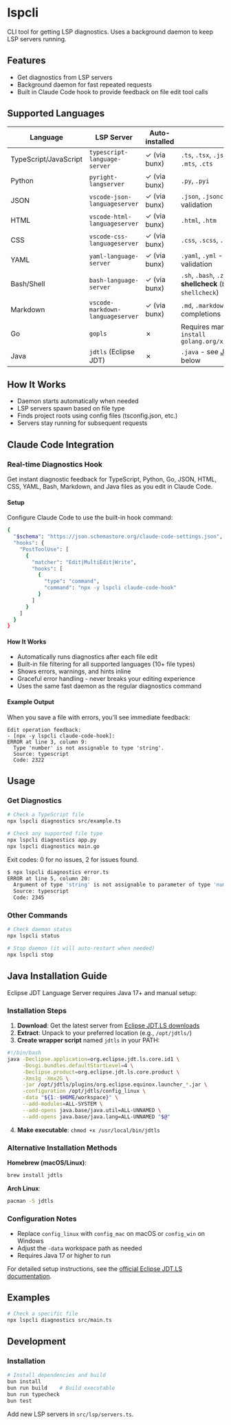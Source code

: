 # lspcli

CLI tool for getting LSP diagnostics. Uses a background daemon to keep LSP servers running.

## Features

- Get diagnostics from LSP servers
- Background daemon for fast repeated requests
- Built in Claude Code hook to provide feedback on file edit tool calls

## Supported Languages

| Language | LSP Server | Auto-installed | Notes |
|----------|------------|----------------|-------|
| TypeScript/JavaScript | `typescript-language-server` | ✓ (via bunx) | `.ts`, `.tsx`, `.js`, `.jsx`, `.mjs`, `.cjs`, `.mts`, `.cts` |
| Python | `pyright-langserver` | ✓ (via bunx) | `.py`, `.pyi` |
| JSON | `vscode-json-languageserver` | ✓ (via bunx) | `.json`, `.jsonc` - includes schema validation |
| HTML | `vscode-html-languageserver` | ✓ (via bunx) | `.html`, `.htm` |
| CSS | `vscode-css-languageserver` | ✓ (via bunx) | `.css`, `.scss`, `.sass`, `.less` |
| YAML | `yaml-language-server` | ✓ (via bunx) | `.yaml`, `.yml` - includes schema validation |
| Bash/Shell | `bash-language-server` | ✓ (via bunx) | `.sh`, `.bash`, `.zsh` - **requires shellcheck** (`brew install shellcheck`) |
| Markdown | `vscode-markdown-languageserver` | ✓ (via bunx) | `.md`, `.markdown` - link validation, completions |
| Go | `gopls` | ✗ | Requires manual install: `go install golang.org/x/tools/gopls@latest` |
| Java | `jdtls` (Eclipse JDT) | ✗ | `.java` - see [Java Installation](#java-installation-guide) below |


## How It Works

- Daemon starts automatically when needed
- LSP servers spawn based on file type  
- Finds project roots using config files (tsconfig.json, etc.)
- Servers stay running for subsequent requests

## Claude Code Integration

### Real-time Diagnostics Hook

Get instant diagnostic feedback for TypeScript, Python, Go, JSON, HTML, CSS, YAML, Bash, Markdown, and Java files as you edit in Claude Code.

#### Setup

Configure Claude Code to use the built-in hook command:

```bash
{
  "$schema": "https://json.schemastore.org/claude-code-settings.json",
  "hooks": {
    "PostToolUse": [
      {
        "matcher": "Edit|MultiEdit|Write",
        "hooks": [
          {
            "type": "command",
            "command": "npx -y lspcli claude-code-hook"
          }
        ]
      }
    ]
  }
}
```

#### How It Works

- Automatically runs diagnostics after each file edit
- Built-in file filtering for all supported languages (10+ file types)
- Shows errors, warnings, and hints inline
- Graceful error handling - never breaks your editing experience
- Uses the same fast daemon as the regular diagnostics command

#### Example Output

When you save a file with errors, you'll see immediate feedback:

```
Edit operation feedback:
- [npx -y lspcli claude-code-hook]: 
ERROR at line 3, column 9:
  Type 'number' is not assignable to type 'string'.
  Source: typescript
  Code: 2322
```

## Usage

### Get Diagnostics

```bash
# Check a TypeScript file
npx lspcli diagnostics src/example.ts

# Check any supported file type
npx lspcli diagnostics app.py
npx lspcli diagnostics main.go
```

Exit codes: 0 for no issues, 2 for issues found.

```bash
$ npx lspcli diagnostics error.ts
ERROR at line 5, column 20:
  Argument of type 'string' is not assignable to parameter of type 'number'.
  Source: typescript
  Code: 2345
```

### Other Commands

```bash
# Check daemon status
npx lspcli status

# Stop daemon (it will auto-restart when needed)
npx lspcli stop
```

## Java Installation Guide

Eclipse JDT Language Server requires Java 17+ and manual setup:

### Installation Steps

1. **Download**: Get the latest server from [Eclipse JDT.LS downloads](http://download.eclipse.org/jdtls/snapshots/)
2. **Extract**: Unpack to your preferred location (e.g., `/opt/jdtls/`)
3. **Create wrapper script** named `jdtls` in your PATH:

```bash
#!/bin/bash
java -Declipse.application=org.eclipse.jdt.ls.core.id1 \
     -Dosgi.bundles.defaultStartLevel=4 \
     -Declipse.product=org.eclipse.jdt.ls.core.product \
     -Xms1g -Xmx2G \
     -jar /opt/jdtls/plugins/org.eclipse.equinox.launcher_*.jar \
     -configuration /opt/jdtls/config_linux \
     -data "${1:-$HOME/workspace}" \
     --add-modules=ALL-SYSTEM \
     --add-opens java.base/java.util=ALL-UNNAMED \
     --add-opens java.base/java.lang=ALL-UNNAMED "$@"
```

4. **Make executable**: `chmod +x /usr/local/bin/jdtls`

### Alternative Installation Methods

**Homebrew (macOS/Linux)**:
```bash
brew install jdtls
```

**Arch Linux**:
```bash
pacman -S jdtls
```

### Configuration Notes

- Replace `config_linux` with `config_mac` on macOS or `config_win` on Windows
- Adjust the `-data` workspace path as needed
- Requires Java 17 or higher to run

For detailed setup instructions, see the [official Eclipse JDT.LS documentation](https://github.com/eclipse-jdtls/eclipse.jdt.ls).

## Examples

```bash
# Check a specific file
npx lspcli diagnostics src/main.ts
```

## Development

### Installation

```bash
# Install dependencies and build
bun install
bun run build    # Build executable
bun run typecheck
bun test
```

Add new LSP servers in `src/lsp/servers.ts`.
